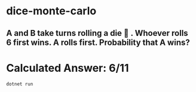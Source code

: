 # dice-monte-carlo

## A and B take turns rolling a die 🎲 . Whoever rolls 6 first wins. A rolls first. Probability that A wins?

# Calculated Answer: 6/11

```
dotnet run
```

